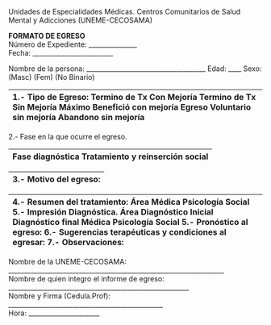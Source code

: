   
Unidades de Especialidades Médicas. Centros Comunitarios de Salud Mental y Adicciones (UNEME-CECOSAMA)

**FORMATO DE EGRESO**  
		Número de Expediente: \_\_\_\_\_\_\_\_\_\_\_\_\_\_\_  
Fecha: \_\_\_\_\_\_\_\_\_\_\_\_\_\_\_\_\_\_\_\_\_\_\_\_\_

Nombre de la persona: \_\_\_\_\_\_\_\_\_\_\_\_\_\_\_\_\_\_\_\_\_\_\_\_\_\_\_\_\_\_\_\_\_\_\_\_\_ Edad: \_\_\_\_ Sexo: (Masc) (Fem) (No Binario)

| 1.- Tipo de Egreso: Termino de Tx Con Mejoría              Termino de Tx Sin Mejoría                    Máximo Benefició                                                                                                                                        con mejoría          Egreso Voluntario sin mejoría                                               Abandono sin mejoría                              |
| :---- |

2.- Fase en la que ocurre el egreso.

|  Fase diagnóstica                                Tratamiento y reinserción social  |
| :---- |

| 3.- Motivo del egreso:   |
| :---- |

| 4.- Resumen del tratamiento: Área Médica Psicología Social 5.- Impresión Diagnóstica.  Área Diagnóstico Inicial Diagnóstico final Médica Psicología Social 5.- Pronóstico al egreso:   6.- Sugerencias terapéuticas y condiciones al egresar: 7.- Observaciones:   |
| :---- |

Nombre de la UNEME-CECOSAMA: \_\_\_\_\_\_\_\_\_\_\_\_\_\_\_\_\_\_\_\_\_\_\_\_\_\_\_\_\_\_\_\_\_\_\_\_\_\_\_\_\_\_\_\_\_\_\_\_\_\_\_\_\_\_\_\_\_\_\_\_\_\_\_\_\_\_\_  
Nombre de quien integro el informe de egreso: \_\_\_\_\_\_\_\_\_\_\_\_\_\_\_\_\_\_\_\_\_\_\_\_\_\_\_\_\_\_\_\_\_\_\_\_\_\_\_\_\_\_\_\_\_\_\_\_\_\_\_\_\_\_\_\_  
Nombre y Firma (Cedula.Prof): \_\_\_\_\_\_\_\_\_\_\_\_\_\_\_\_\_\_\_\_\_\_\_\_\_\_\_\_\_\_\_\_\_\_\_\_\_\_\_\_\_\_\_\_\_\_\_\_   
Hora: \_\_\_\_\_\_\_\_\_\_\_\_\_\_\_\_\_\_\_\_\_\_
